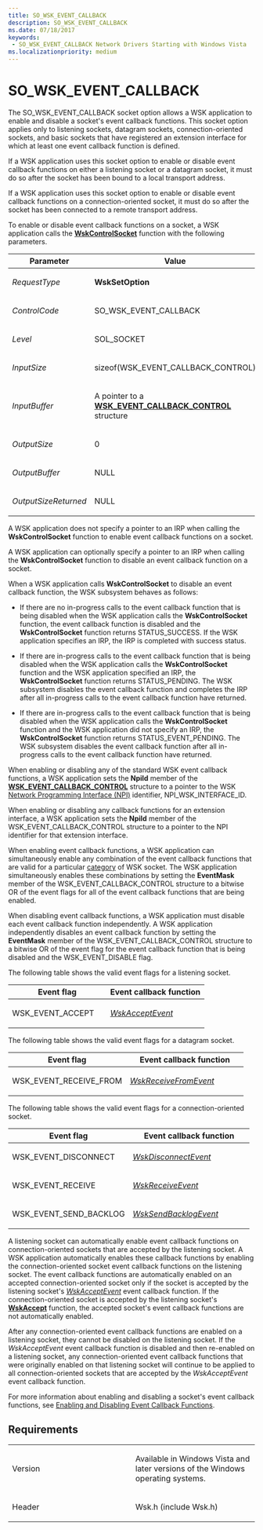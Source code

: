 ```yaml
---
title: SO_WSK_EVENT_CALLBACK
description: SO_WSK_EVENT_CALLBACK
ms.date: 07/18/2017
keywords:
 - SO_WSK_EVENT_CALLBACK Network Drivers Starting with Windows Vista
ms.localizationpriority: medium
---
```


# SO\_WSK\_EVENT\_CALLBACK


The SO\_WSK\_EVENT\_CALLBACK socket option allows a WSK application to enable and disable a socket's event callback functions. This socket option applies only to listening sockets, datagram sockets, connection-oriented sockets, and basic sockets that have registered an extension interface for which at least one event callback function is defined.

If a WSK application uses this socket option to enable or disable event callback functions on either a listening socket or a datagram socket, it must do so after the socket has been bound to a local transport address.

If a WSK application uses this socket option to enable or disable event callback functions on a connection-oriented socket, it must do so after the socket has been connected to a remote transport address.

To enable or disable event callback functions on a socket, a WSK application calls the [**WskControlSocket**](/windows-hardware/drivers/ddi/wsk/nc-wsk-pfn_wsk_control_socket) function with the following parameters.

<table>
<colgroup>
<col width="50%" />
<col width="50%" />
</colgroup>
<thead>
<tr class="header">
<th>Parameter</th>
<th>Value</th>
</tr>
</thead>
<tbody>
<tr class="odd">
<td><p><em>RequestType</em></p></td>
<td><p><strong>WskSetOption</strong></p></td>
</tr>
<tr class="even">
<td><p><em>ControlCode</em></p></td>
<td><p>SO_WSK_EVENT_CALLBACK</p></td>
</tr>
<tr class="odd">
<td><p><em>Level</em></p></td>
<td><p>SOL_SOCKET</p></td>
</tr>
<tr class="even">
<td><p><em>InputSize</em></p></td>
<td><p>sizeof(WSK_EVENT_CALLBACK_CONTROL)</p></td>
</tr>
<tr class="odd">
<td><p><em>InputBuffer</em></p></td>
<td><p>A pointer to a <a href="/windows-hardware/drivers/ddi/wsk/ns-wsk-_wsk_event_callback_control" data-raw-source="[&lt;strong&gt;WSK_EVENT_CALLBACK_CONTROL&lt;/strong&gt;](/windows-hardware/drivers/ddi/wsk/ns-wsk-_wsk_event_callback_control)"><strong>WSK_EVENT_CALLBACK_CONTROL</strong></a> structure</p></td>
</tr>
<tr class="even">
<td><p><em>OutputSize</em></p></td>
<td><p>0</p></td>
</tr>
<tr class="odd">
<td><p><em>OutputBuffer</em></p></td>
<td><p>NULL</p></td>
</tr>
<tr class="even">
<td><p><em>OutputSizeReturned</em></p></td>
<td><p>NULL</p></td>
</tr>
</tbody>
</table>


A WSK application does not specify a pointer to an IRP when calling the **WskControlSocket** function to enable event callback functions on a socket.

A WSK application can optionally specify a pointer to an IRP when calling the **WskControlSocket** function to disable an event callback function on a socket.

When a WSK application calls **WskControlSocket** to disable an event callback function, the WSK subsystem behaves as follows:

-   If there are no in-progress calls to the event callback function that is being disabled when the WSK application calls the **WskControlSocket** function, the event callback function is disabled and the **WskControlSocket** function returns STATUS\_SUCCESS. If the WSK application specifies an IRP, the IRP is completed with success status.

-   If there are in-progress calls to the event callback function that is being disabled when the WSK application calls the **WskControlSocket** function and the WSK application specified an IRP, the **WskControlSocket** function returns STATUS\_PENDING. The WSK subsystem disables the event callback function and completes the IRP after all in-progress calls to the event callback function have returned.

-   If there are in-progress calls to the event callback function that is being disabled when the WSK application calls the **WskControlSocket** function and the WSK application did not specify an IRP, the **WskControlSocket** function returns STATUS\_EVENT\_PENDING. The WSK subsystem disables the event callback function after all in-progress calls to the event callback function have returned.

When enabling or disabling any of the standard WSK event callback functions, a WSK application sets the **NpiId** member of the [**WSK\_EVENT\_CALLBACK\_CONTROL**](/windows-hardware/drivers/ddi/wsk/ns-wsk-_wsk_event_callback_control) structure to a pointer to the WSK [Network Programming Interface (NPI)](./network-programming-interface.md) identifier, NPI\_WSK\_INTERFACE\_ID.

When enabling or disabling any callback functions for an extension interface, a WSK application sets the **NpiId** member of the WSK\_EVENT\_CALLBACK\_CONTROL structure to a pointer to the NPI identifier for that extension interface.

When enabling event callback functions, a WSK application can simultaneously enable any combination of the event callback functions that are valid for a particular [category](./winsock-kernel-socket-categories.md) of WSK socket. The WSK application simultaneously enables these combinations by setting the **EventMask** member of the WSK\_EVENT\_CALLBACK\_CONTROL structure to a bitwise OR of the event flags for all of the event callback functions that are being enabled.

When disabling event callback functions, a WSK application must disable each event callback function independently. A WSK application independently disables an event callback function by setting the **EventMask** member of the WSK\_EVENT\_CALLBACK\_CONTROL structure to a bitwise OR of the event flag for the event callback function that is being disabled and the WSK\_EVENT\_DISABLE flag.

The following table shows the valid event flags for a listening socket.

<table>
<colgroup>
<col width="50%" />
<col width="50%" />
</colgroup>
<thead>
<tr class="header">
<th>Event flag</th>
<th>Event callback function</th>
</tr>
</thead>
<tbody>
<tr class="odd">
<td><p>WSK_EVENT_ACCEPT</p></td>
<td><p><a href="/windows-hardware/drivers/ddi/wsk/nc-wsk-pfn_wsk_accept_event" data-raw-source="[&lt;em&gt;WskAcceptEvent&lt;/em&gt;](/windows-hardware/drivers/ddi/wsk/nc-wsk-pfn_wsk_accept_event)"><em>WskAcceptEvent</em></a></p></td>
</tr>
</tbody>
</table>


The following table shows the valid event flags for a datagram socket.

<table>
<colgroup>
<col width="50%" />
<col width="50%" />
</colgroup>
<thead>
<tr class="header">
<th>Event flag</th>
<th>Event callback function</th>
</tr>
</thead>
<tbody>
<tr class="odd">
<td><p>WSK_EVENT_RECEIVE_FROM</p></td>
<td><p><a href="/windows-hardware/drivers/ddi/wsk/nc-wsk-pfn_wsk_receive_from_event" data-raw-source="[&lt;em&gt;WskReceiveFromEvent&lt;/em&gt;](/windows-hardware/drivers/ddi/wsk/nc-wsk-pfn_wsk_receive_from_event)"><em>WskReceiveFromEvent</em></a></p></td>
</tr>
</tbody>
</table>



The following table shows the valid event flags for a connection-oriented socket.

<table>
<colgroup>
<col width="50%" />
<col width="50%" />
</colgroup>
<thead>
<tr class="header">
<th>Event flag</th>
<th>Event callback function</th>
</tr>
</thead>
<tbody>
<tr class="odd">
<td><p>WSK_EVENT_DISCONNECT</p></td>
<td><p><a href="/windows-hardware/drivers/ddi/wsk/nc-wsk-pfn_wsk_disconnect_event" data-raw-source="[&lt;em&gt;WskDisconnectEvent&lt;/em&gt;](/windows-hardware/drivers/ddi/wsk/nc-wsk-pfn_wsk_disconnect_event)"><em>WskDisconnectEvent</em></a></p></td>
</tr>
<tr class="even">
<td><p>WSK_EVENT_RECEIVE</p></td>
<td><p><a href="/windows-hardware/drivers/ddi/wsk/nc-wsk-pfn_wsk_receive_event" data-raw-source="[&lt;em&gt;WskReceiveEvent&lt;/em&gt;](/windows-hardware/drivers/ddi/wsk/nc-wsk-pfn_wsk_receive_event)"><em>WskReceiveEvent</em></a></p></td>
</tr>
<tr class="odd">
<td><p>WSK_EVENT_SEND_BACKLOG</p></td>
<td><p><a href="/windows-hardware/drivers/ddi/wsk/nc-wsk-pfn_wsk_send_backlog_event" data-raw-source="[&lt;em&gt;WskSendBacklogEvent&lt;/em&gt;](/windows-hardware/drivers/ddi/wsk/nc-wsk-pfn_wsk_send_backlog_event)"><em>WskSendBacklogEvent</em></a></p></td>
</tr>
</tbody>
</table>


A listening socket can automatically enable event callback functions on connection-oriented sockets that are accepted by the listening socket. A WSK application automatically enables these callback functions by enabling the connection-oriented socket event callback functions on the listening socket. The event callback functions are automatically enabled on an accepted connection-oriented socket only if the socket is accepted by the listening socket's [*WskAcceptEvent*](/windows-hardware/drivers/ddi/wsk/nc-wsk-pfn_wsk_accept_event) event callback function. If the connection-oriented socket is accepted by the listening socket's [**WskAccept**](/windows-hardware/drivers/ddi/wsk/nc-wsk-pfn_wsk_accept) function, the accepted socket's event callback functions are not automatically enabled.

After any connection-oriented event callback functions are enabled on a listening socket, they cannot be disabled on the listening socket. If the *WskAcceptEvent* event callback function is disabled and then re-enabled on a listening socket, any connection-oriented event callback functions that were originally enabled on that listening socket will continue to be applied to all connection-oriented sockets that are accepted by the *WskAcceptEvent* event callback function.

For more information about enabling and disabling a socket's event callback functions, see [Enabling and Disabling Event Callback Functions](./enabling-and-disabling-event-callback-functions.md).

Requirements
------------

<table>
<colgroup>
<col width="50%" />
<col width="50%" />
</colgroup>
<tbody>
<tr class="odd">
<td><p>Version</p></td>
<td><p>Available in Windows Vista and later versions of the Windows operating systems.</p></td>
</tr>
<tr class="even">
<td><p>Header</p></td>
<td>Wsk.h (include Wsk.h)</td>
</tr>
</tbody>
</table>

